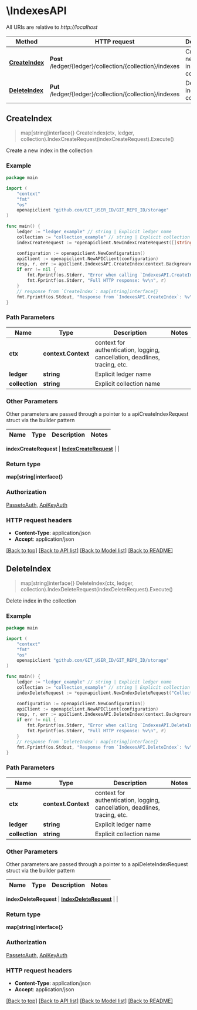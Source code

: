 # \IndexesAPI

All URIs are relative to *http://localhost*

Method | HTTP request | Description
------------- | ------------- | -------------
[**CreateIndex**](IndexesAPI.md#CreateIndex) | **Post** /ledger/{ledger}/collection/{collection}/indexes | Create a new index in the collection
[**DeleteIndex**](IndexesAPI.md#DeleteIndex) | **Put** /ledger/{ledger}/collection/{collection}/indexes | Delete index in the collection



## CreateIndex

> map[string]interface{} CreateIndex(ctx, ledger, collection).IndexCreateRequest(indexCreateRequest).Execute()

Create a new index in the collection



### Example

```go
package main

import (
    "context"
    "fmt"
    "os"
    openapiclient "github.com/GIT_USER_ID/GIT_REPO_ID/storage"
)

func main() {
    ledger := "ledger_example" // string | Explicit ledger name
    collection := "collection_example" // string | Explicit collection name
    indexCreateRequest := *openapiclient.NewIndexCreateRequest([]string{"Fields_example"}, false) // IndexCreateRequest | 

    configuration := openapiclient.NewConfiguration()
    apiClient := openapiclient.NewAPIClient(configuration)
    resp, r, err := apiClient.IndexesAPI.CreateIndex(context.Background(), ledger, collection).IndexCreateRequest(indexCreateRequest).Execute()
    if err != nil {
        fmt.Fprintf(os.Stderr, "Error when calling `IndexesAPI.CreateIndex``: %v\n", err)
        fmt.Fprintf(os.Stderr, "Full HTTP response: %v\n", r)
    }
    // response from `CreateIndex`: map[string]interface{}
    fmt.Fprintf(os.Stdout, "Response from `IndexesAPI.CreateIndex`: %v\n", resp)
}
```

### Path Parameters


Name | Type | Description  | Notes
------------- | ------------- | ------------- | -------------
**ctx** | **context.Context** | context for authentication, logging, cancellation, deadlines, tracing, etc.
**ledger** | **string** | Explicit ledger name | 
**collection** | **string** | Explicit collection name | 

### Other Parameters

Other parameters are passed through a pointer to a apiCreateIndexRequest struct via the builder pattern


Name | Type | Description  | Notes
------------- | ------------- | ------------- | -------------


 **indexCreateRequest** | [**IndexCreateRequest**](IndexCreateRequest.md) |  | 

### Return type

**map[string]interface{}**

### Authorization

[PassetoAuth](../README.md#PassetoAuth), [ApiKeyAuth](../README.md#ApiKeyAuth)

### HTTP request headers

- **Content-Type**: application/json
- **Accept**: application/json

[[Back to top]](#) [[Back to API list]](../README.md#documentation-for-api-endpoints)
[[Back to Model list]](../README.md#documentation-for-models)
[[Back to README]](../README.md)


## DeleteIndex

> map[string]interface{} DeleteIndex(ctx, ledger, collection).IndexDeleteRequest(indexDeleteRequest).Execute()

Delete index in the collection



### Example

```go
package main

import (
    "context"
    "fmt"
    "os"
    openapiclient "github.com/GIT_USER_ID/GIT_REPO_ID/storage"
)

func main() {
    ledger := "ledger_example" // string | Explicit ledger name
    collection := "collection_example" // string | Explicit collection name
    indexDeleteRequest := *openapiclient.NewIndexDeleteRequest("Collection_example", []string{"Fields_example"}) // IndexDeleteRequest | 

    configuration := openapiclient.NewConfiguration()
    apiClient := openapiclient.NewAPIClient(configuration)
    resp, r, err := apiClient.IndexesAPI.DeleteIndex(context.Background(), ledger, collection).IndexDeleteRequest(indexDeleteRequest).Execute()
    if err != nil {
        fmt.Fprintf(os.Stderr, "Error when calling `IndexesAPI.DeleteIndex``: %v\n", err)
        fmt.Fprintf(os.Stderr, "Full HTTP response: %v\n", r)
    }
    // response from `DeleteIndex`: map[string]interface{}
    fmt.Fprintf(os.Stdout, "Response from `IndexesAPI.DeleteIndex`: %v\n", resp)
}
```

### Path Parameters


Name | Type | Description  | Notes
------------- | ------------- | ------------- | -------------
**ctx** | **context.Context** | context for authentication, logging, cancellation, deadlines, tracing, etc.
**ledger** | **string** | Explicit ledger name | 
**collection** | **string** | Explicit collection name | 

### Other Parameters

Other parameters are passed through a pointer to a apiDeleteIndexRequest struct via the builder pattern


Name | Type | Description  | Notes
------------- | ------------- | ------------- | -------------


 **indexDeleteRequest** | [**IndexDeleteRequest**](IndexDeleteRequest.md) |  | 

### Return type

**map[string]interface{}**

### Authorization

[PassetoAuth](../README.md#PassetoAuth), [ApiKeyAuth](../README.md#ApiKeyAuth)

### HTTP request headers

- **Content-Type**: application/json
- **Accept**: application/json

[[Back to top]](#) [[Back to API list]](../README.md#documentation-for-api-endpoints)
[[Back to Model list]](../README.md#documentation-for-models)
[[Back to README]](../README.md)

